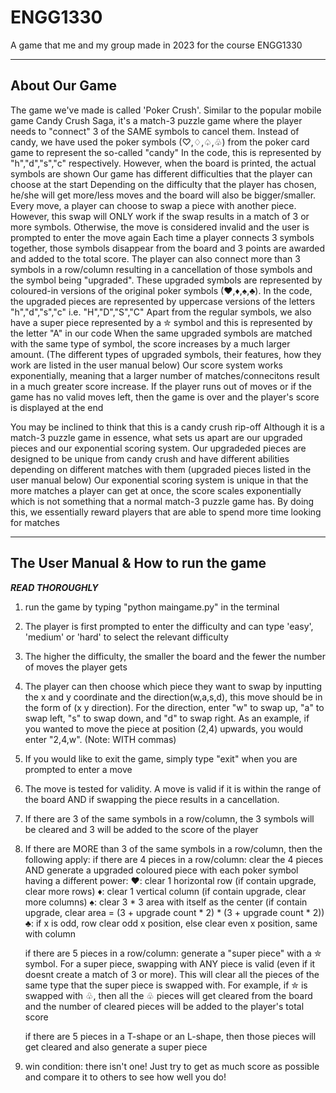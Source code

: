 # ENGG1330
A game that me and my group made in 2023 for the course ENGG1330 

--------------
About Our Game
--------------
The game we've made is called 'Poker Crush'. 
Similar to the popular mobile game Candy Crush Saga, it's a match-3 puzzle game where the player needs to "connect" 3 of the SAME symbols to cancel them.
Instead of candy, we have used the poker symbols (♡,♢,♤,♧) from the poker card game to represent the so-called "candy"
In the code, this is represented by "h","d","s","c" respectively. However, when the board is printed, the actual symbols are shown
Our game has different difficulties that the player can choose at the start
Depending on the difficulty that the player has chosen, he/she will get more/less moves and the board will also be bigger/smaller. 
Every move, a player can choose to swap a piece with another piece. However, this swap will ONLY work if the swap results in a match of 3 or more symbols. 
Otherwise, the move is considered invalid and the user is prompted to enter the move again
Each time a player connects 3 symbols together, those symbols disappear from the board and 3 points are awarded and added to the total score.
The player can also connect more than 3 symbols in a row/column resulting in a cancellation of those symbols and the symbol being "upgraded".
These upgraded symbols are represented by coloured-in versions of the original poker symbols (♥,♦,♠,♣). 
In the code, the upgraded pieces are represented by uppercase versions of the letters "h","d","s","c" i.e. "H","D","S","C"
Apart from the regular symbols, we also have a super piece represented by a ✮ symbol and this is represented by the letter "A" in our code
When the same upgraded symbols are matched with the same type of symbol, the score increases by a much larger amount.
(The different types of upgraded symbols, their features, how they work are listed in the user manual below)
Our score system works exponentially, meaning that a larger number of matches/connecitons result in a much greater score increase. 
If the player runs out of moves or if the game has no valid moves left, then the game is over and the player's score is displayed at the end

You may be inclined to think that this is a candy crush rip-off 
Although it is a match-3 puzzle game in essence, what sets us apart are our upgraded pieces and our exponential scoring system.
Our upgradeded pieces are designed to be unique from candy crush and have different abilities depending on different matches with them 
(upgraded pieces listed in the user manual below)
Our exponential scoring system is unique in that the more matches a player can get at once, the score scales exponentially which 
is not something that a normal match-3 puzzle game has. By doing this, we essentially reward players that are able to spend more time looking for matches


-------------------------------------
The User Manual & How to run the game
-------------------------------------
***********READ THOROUGHLY***********

1. run the game by typing "python maingame.py" in the terminal

2. The player is first prompted to enter the difficulty and can type 'easy', 'medium' or 'hard' to select the relevant difficulty

3. The higher the difficulty, the smaller the board and the fewer the number of moves the player gets

4. The player can then choose which piece they want to swap by inputting the x and y coordinate and the direction(w,a,s,d), 
this move should be in the form of (x y direction). For the direction, enter "w" to swap up, "a" to swap left,
"s" to swap down, and "d" to swap right. As an example, if you wanted to move the piece at 
position (2,4) upwards, you would enter "2,4,w". (Note: WITH commas) 

5. If you would like to exit the game, simply type "exit" when you are prompted to enter a move

6. The move is tested for validity. A move is valid if it is within the range of the board AND 
if swapping the piece results in a cancellation. 

7. If there are 3 of the same symbols in a row/column, the 3 symbols will be cleared and 3 will be added to the score of the player

8. If there are MORE than 3 of the same symbols in a row/column, then the following apply:
    if there are 4 pieces in a row/column: clear the 4 pieces AND generate a upgraded coloured piece with each poker symbol having a different power:
                ♥: clear 1 horizontal row (if contain upgrade, clear more rows)
                ♦: clear 1 vertical column (if contain upgrade, clear more columns)
                ♠: clear 3 * 3 area with itself as the center (if contain upgrade, clear area = (3 + upgrade count * 2) * (3 + upgrade count * 2))
                ♣: if x is odd, row clear odd x position, else clear even x position, same with column
                
    if there are 5 pieces in a row/column: generate a "super piece" with a ✮ symbol. 
    For a super piece, swapping with ANY piece is valid (even if it doesnt create a match of 3 or more).
    This will clear all the pieces of the same type that the super piece is swapped with. 
    For example, if ✮ is swapped with ♧, then all the ♧ pieces will get cleared from the board 
    and the number of cleared pieces will be added to the player's total score

    if there are 5 pieces in a T-shape or an L-shape, then those pieces will get cleared and also generate a super piece 


9. win condition: there isn't one! Just try to get as much score as possible and compare it to others to see how well you do!
